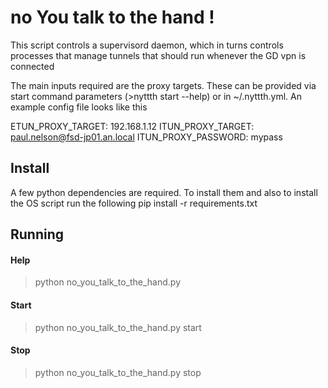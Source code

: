 # no You talk to the hand !

This script controls a supervisord daemon, which in turns controls processes that manage
tunnels that should run whenever the GD vpn is connected

The main inputs required are the proxy targets. These can be provided via start command parameters
(>nyttth start --help) or in ~/.nyttth.yml. An example config file looks like this


ETUN_PROXY_TARGET: 192.168.1.12
ITUN_PROXY_TARGET: paul.nelson@fsd-jp01.an.local
ITUN_PROXY_PASSWORD: mypass


## Install

A few python dependencies are required. To install them and also to install the OS script run the following
pip install -r requirements.txt


## Running

#### Help

>python no_you_talk_to_the_hand.py

#### Start

>python no_you_talk_to_the_hand.py start

#### Stop

>python no_you_talk_to_the_hand.py stop
